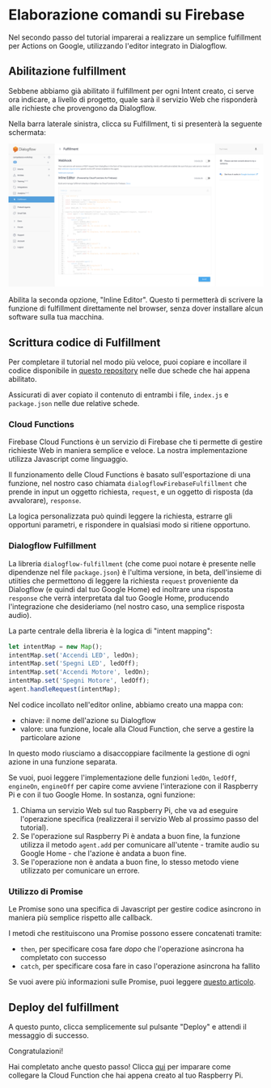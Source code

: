 # Elaborazione comandi su Firebase

Nel secondo passo del tutorial imparerai a realizzare un semplice fulfillment
per Actions on Google, utilizzando l'editor integrato in Dialogflow.

## Abilitazione fulfillment

Sebbene abbiamo già abilitato il fulfillment per ogni Intent creato, ci serve
ora indicare, a livello di progetto, quale sarà il servizio Web che risponderà
alle richieste che provengono da Dialogflow.

Nella barra laterale sinistra, clicca su Fulfillment, ti si presenterà la
seguente schermata:

![](02-fulfillment/01-main.png)

Abilita la seconda opzione, "Inline Editor". Questo ti
permetterà di scrivere la funzione di fulfillment direttamente nel browser,
senza dover installare alcun software sulla tua macchina.

## Scrittura codice di Fulfillment

Per completare il tutorial nel modo più veloce, puoi copiare e incollare il
codice disponibile in [questo repository](functions) nelle due schede che hai
appena abilitato.

Assicurati di aver copiato il contenuto di entrambi i file, `index.js` e
`package.json` nelle due relative schede.

### Cloud Functions

Firebase Cloud Functions è un servizio di Firebase che ti permette di gestire
richieste Web in maniera semplice e veloce. La nostra implementazione utilizza
Javascript come linguaggio.

Il funzionamento delle Cloud Functions è basato sull'esportazione di una
funzione, nel nostro caso chiamata `dialogflowFirebaseFulfillment` che prende
in input un oggetto richiesta, `request`, e un oggetto di risposta (da
avvalorare), `response`.

La logica personalizzata può quindi leggere la richiesta, estrarre gli opportuni
parametri, e rispondere in qualsiasi modo si ritiene opportuno.

### Dialogflow Fulfillment

La libreria `dialogflow-fulfillment` (che come puoi notare è presente nelle
dipendenze nel file `package.json`) è l'ultima versione, in beta, dell'insieme
di utiities che permettono di leggere la richiesta `request` proveniente
da Dialogflow (e quindi dal tuo Google Home) ed inoltrare una risposta
`response` che verrà interpretata dal tuo Google Home, producendo l'integrazione
che desideriamo (nel nostro caso, una semplice risposta audio).

La parte centrale della libreria è la logica di "intent mapping":

```javascript
let intentMap = new Map();
intentMap.set('Accendi LED', ledOn);
intentMap.set('Spegni LED', ledOff);
intentMap.set('Accendi Motore', ledOn);
intentMap.set('Spegni Motore', ledOff);
agent.handleRequest(intentMap);
```

Nel codice incollato nell'editor online, abbiamo creato una mappa con:

* chiave: il nome dell'azione su Dialogflow
* valore: una funzione, locale alla Cloud Function, che serve a gestire la
particolare azione

In questo modo riusciamo a disaccoppiare facilmente la gestione di ogni azione
in una funzione separata.

Se vuoi, puoi leggere l'implementazione delle funzioni `ledOn`, `ledOff`,
`engineOn`, `engineOff` per capire come avviene l'interazione con il Raspberry
Pi e con il tuo Google Home. In sostanza, ogni funzione:

1. Chiama un servizio Web sul tuo Raspberry Pi, che va ad eseguire l'operazione
specifica (realizzerai il servizio Web al prossimo passo del tutorial).
2. Se l'operazione sul Raspberry Pi è andata a buon fine, la funzione utilizza
il metodo `agent.add` per comunicare all'utente - tramite audio su Google Home -
che l'azione è andata a buon fine.
3. Se l'operazione non è andata a buon fine, lo stesso metodo viene utilizzato
per comunicare un errore.

### Utilizzo di Promise

Le Promise sono una specifica di Javascript per gestire codice asincrono in
maniera più semplice rispetto alle callback.

I metodi che restituiscono una Promise possono essere concatenati tramite:
* `then`, per specificare cosa fare *dopo* che l'operazione asincrona ha
completato con successo
* `catch`, per specificare cosa fare in caso l'operazione asincrona ha fallito

Se vuoi avere più informazioni sulle Promise, puoi leggere
[questo articolo](https://developers.google.com/web/fundamentals/primers/promises).

## Deploy del fulfillment

A questo punto, clicca semplicemente sul pulsante "Deploy" e attendi il
messaggio di successo.

Congratulazioni!

Hai completato anche questo passo! Clicca [qui](03-raspberry.md) per imparare
come collegare la Cloud Function che hai appena creato al tuo Raspberry Pi.

